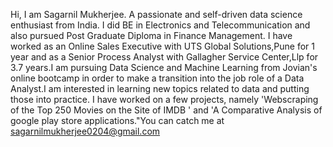 Hi, I am Sagarnil Mukherjee. A passionate and self-driven data science enthusiast from India. I did BE in Electronics and Telecommunication and also pursued Post Graduate Diploma in Finance Management. I have worked as an Online Sales Executive with UTS Global Solutions,Pune for 1 year and as a Senior Process Analyst with Gallagher Service Center,Llp for 3.7 years.I am pursuing Data Science and Machine Learning from Jovian's online bootcamp in order to make a transition into the job role of a Data Analyst.I am interested in learning new topics related to data and putting those into practice. I have worked on a few projects, namely 'Webscraping of the Top 250 Movies on the Site of IMDB ' and 'A Comparative Analysis of google play store applications."You can catch me at sagarnilmukherjee0204@gmail.com
